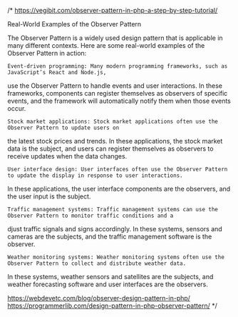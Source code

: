 /*
https://vegibit.com/observer-pattern-in-php-a-step-by-step-tutorial/

Real-World Examples of the Observer Pattern

The Observer Pattern is a widely used design pattern that is applicable in many different contexts. Here are some real-world examples of the Observer Pattern in action:

    Event-driven programming: Many modern programming frameworks, such as JavaScript’s React and Node.js,
use the Observer Pattern to handle events and user interactions. In these frameworks, components can
register themselves as observers of specific events, and the framework will automatically notify them when those events occur.

    Stock market applications: Stock market applications often use the Observer Pattern to update users on
the latest stock prices and trends. In these applications, the stock market data is the subject, and users can register themselves
as observers to receive updates when the data changes.

    User interface design: User interfaces often use the Observer Pattern to update the display in response to user interactions.
In these applications, the user interface components are the observers, and the user input is the subject.

    Traffic management systems: Traffic management systems can use the Observer Pattern to monitor traffic conditions and a
djust traffic signals and signs accordingly. In these systems, sensors and cameras are the subjects, and the traffic management software is the observer.

    Weather monitoring systems: Weather monitoring systems often use the Observer Pattern to collect and distribute weather data.
In these systems, weather sensors and satellites are the subjects, and weather forecasting software and user interfaces are the observers.


https://webdevetc.com/blog/observer-design-pattern-in-php/
https://programmerlib.com/design-pattern-in-php-observer-pattern/
*/